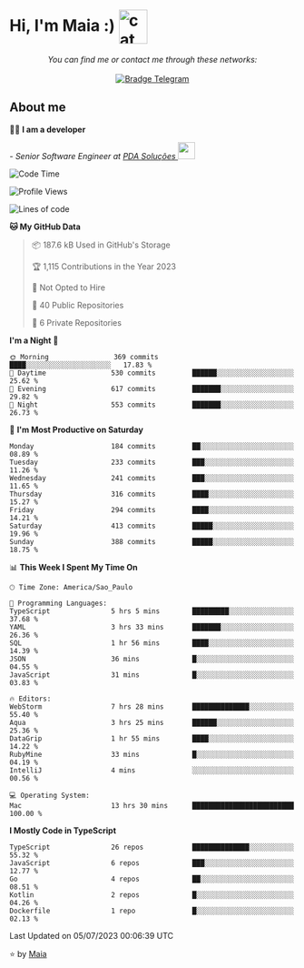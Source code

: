 <h1 align="left">Hi, I'm Maia :) 
<img src="https://emojis.slackmojis.com/emojis/images/1643509834/36299/black-cat.gif?1643509834" width="50" height="60" align="center"  alt="cat"/>
</h1>

<p align="center">
    <i>You can find me or contact me through these networks:</i>
    <br/><br/>
    <a href="https://t.me/mrootx" target="_blank">
        <img src="https://img.shields.io/badge/-Telegram-2CA5E0?logo=telegram&style=flat&logoColor=white" alt="Bradge Telegram" />
    </a>
</p>

## About me

:technologist: <strong>I am a developer</strong> <br>

<p><em> - Senior Software Engineer at <a href="https://pdasolucoes.com.br">PDA Soluções
</a><img src="https://media.giphy.com/media/WUlplcMpOCEmTGBtBW/giphy.gif" width="30"> 
</em></p>

<!--START_SECTION:waka-->
![Code Time](http://img.shields.io/badge/Code%20Time-2%2C874%20hrs%208%20mins-blue)

![Profile Views](http://img.shields.io/badge/Profile%20Views-0-blue)

![Lines of code](https://img.shields.io/badge/From%20Hello%20World%20I%27ve%20Written-583.6%20thousand%20lines%20of%20code-blue)

**🐱 My GitHub Data** 

> 📦 187.6 kB Used in GitHub's Storage 
 > 
> 🏆 1,115 Contributions in the Year 2023
 > 
> 🚫 Not Opted to Hire
 > 
> 📜 40 Public Repositories 
 > 
> 🔑 6 Private Repositories 
 > 
**I'm a Night 🦉** 

```text
🌞 Morning                369 commits         ████░░░░░░░░░░░░░░░░░░░░░   17.83 % 
🌆 Daytime                530 commits         ██████░░░░░░░░░░░░░░░░░░░   25.62 % 
🌃 Evening                617 commits         ███████░░░░░░░░░░░░░░░░░░   29.82 % 
🌙 Night                  553 commits         ███████░░░░░░░░░░░░░░░░░░   26.73 % 
```
📅 **I'm Most Productive on Saturday** 

```text
Monday                   184 commits         ██░░░░░░░░░░░░░░░░░░░░░░░   08.89 % 
Tuesday                  233 commits         ███░░░░░░░░░░░░░░░░░░░░░░   11.26 % 
Wednesday                241 commits         ███░░░░░░░░░░░░░░░░░░░░░░   11.65 % 
Thursday                 316 commits         ████░░░░░░░░░░░░░░░░░░░░░   15.27 % 
Friday                   294 commits         ████░░░░░░░░░░░░░░░░░░░░░   14.21 % 
Saturday                 413 commits         █████░░░░░░░░░░░░░░░░░░░░   19.96 % 
Sunday                   388 commits         █████░░░░░░░░░░░░░░░░░░░░   18.75 % 
```


📊 **This Week I Spent My Time On** 

```text
🕑︎ Time Zone: America/Sao_Paulo

💬 Programming Languages: 
TypeScript               5 hrs 5 mins        █████████░░░░░░░░░░░░░░░░   37.68 % 
YAML                     3 hrs 33 mins       ███████░░░░░░░░░░░░░░░░░░   26.36 % 
SQL                      1 hr 56 mins        ████░░░░░░░░░░░░░░░░░░░░░   14.39 % 
JSON                     36 mins             █░░░░░░░░░░░░░░░░░░░░░░░░   04.55 % 
JavaScript               31 mins             █░░░░░░░░░░░░░░░░░░░░░░░░   03.83 % 

🔥 Editors: 
WebStorm                 7 hrs 28 mins       ██████████████░░░░░░░░░░░   55.40 % 
Aqua                     3 hrs 25 mins       ██████░░░░░░░░░░░░░░░░░░░   25.36 % 
DataGrip                 1 hr 55 mins        ████░░░░░░░░░░░░░░░░░░░░░   14.22 % 
RubyMine                 33 mins             █░░░░░░░░░░░░░░░░░░░░░░░░   04.19 % 
IntelliJ                 4 mins              ░░░░░░░░░░░░░░░░░░░░░░░░░   00.56 % 

💻 Operating System: 
Mac                      13 hrs 30 mins      █████████████████████████   100.00 % 
```

**I Mostly Code in TypeScript** 

```text
TypeScript               26 repos            ██████████████░░░░░░░░░░░   55.32 % 
JavaScript               6 repos             ███░░░░░░░░░░░░░░░░░░░░░░   12.77 % 
Go                       4 repos             ██░░░░░░░░░░░░░░░░░░░░░░░   08.51 % 
Kotlin                   2 repos             █░░░░░░░░░░░░░░░░░░░░░░░░   04.26 % 
Dockerfile               1 repo              █░░░░░░░░░░░░░░░░░░░░░░░░   02.13 % 
```




 Last Updated on 05/07/2023 00:06:39 UTC
<!--END_SECTION:waka-->

⭐️ by [Maia](https://github.com/gabrielmaialva33/)


